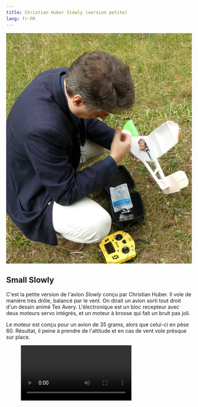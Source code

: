 ```yaml
---
title: Christian Huber Slowly (version petite)
lang: fr-FR
---
```


![](small_slowly.JPG)

## Small Slowly

C'est la petite version de l'avion *Slowly* conçu par Christian Huber. Il vole de manière très drôle, balancé par le vent. On dirait un avion sorti tout droit d'un dessin animé Tex Avery.  L'électronique est un bloc recepteur avec deux moteurs servo intégrés, et un moteur à brosse qui fait un bruit pas joli.

Le moteur est conçu pour un avion de 35 grams, alors que celui-ci en pèse 60.  Résultat, il peine à prendre de l'altitude et en cas de vent vole prèsque sur place.

<figure class="video_container">
  <video controls="true" allowfullscreen="true">
    <source src="small_slowly.mp4" type="video/mp4">
    <source src="small_slowly.ogv" type="video/ogv">
    <source src="small_slowly.webm" type="video/webm">
  </video>
</figure>